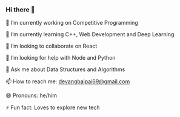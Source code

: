 ### Hi there 👋
🔭 I’m currently working on Competitive Programming

🌱 I’m currently learning C++, Web Development and Deep Learning

👯 I’m looking to collaborate on React

🤔 I’m looking for help with Node and Python

💬 Ask me about Data Structures and Algorithms

📫 How to reach me: devangbajpai69@gmail.com

😄 Pronouns: he/him

⚡ Fun fact: Loves to explore new tech

<!--
**DEVANGBAJPAI23/DEVANGBAJPAI23** is a ✨ _special_ ✨ repository because its `README.md` (this file) appears on your GitHub profile.

Here are some ideas to get you started:

🔭 I’m currently working on Competitive Programming
🌱 I’m currently learning C++, Web Development and Deep Learning
👯 I’m looking to collaborate on React
🤔 I’m looking for help with Node and Python
💬 Ask me about Data Structures and Algorithms
📫 How to reach me: devangbajpai69@gmail.com
😄 Pronouns: he/him
⚡ Fun fact: Loves to explore new tech
